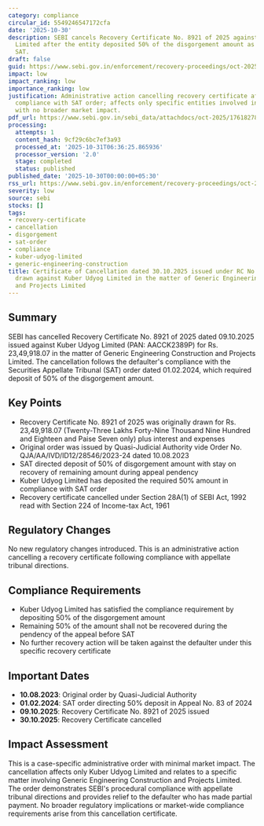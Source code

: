 ```yaml
---
category: compliance
circular_id: 5549246547172cfa
date: '2025-10-30'
description: SEBI cancels Recovery Certificate No. 8921 of 2025 against Kuber Udyog
  Limited after the entity deposited 50% of the disgorgement amount as directed by
  SAT.
draft: false
guid: https://www.sebi.gov.in/enforcement/recovery-proceedings/oct-2025/certificate-of-cancellation-dated-30-10-2025-issued-under-rc-no-8921-of-2025-drawn-against-kuber-udyog-limited-in-the-matter-of-generic-engineering-construction-and-projects-limited_97558.html
impact: low
impact_ranking: low
importance_ranking: low
justification: Administrative action cancelling recovery certificate after partial
  compliance with SAT order; affects only specific entities involved in the matter
  with no broader market impact.
pdf_url: https://www.sebi.gov.in/sebi_data/attachdocs/oct-2025/1761827826688.pdf
processing:
  attempts: 1
  content_hash: 9cf29c6bc7ef3a93
  processed_at: '2025-10-31T06:36:25.865936'
  processor_version: '2.0'
  stage: completed
  status: published
published_date: '2025-10-30T00:00:00+05:30'
rss_url: https://www.sebi.gov.in/enforcement/recovery-proceedings/oct-2025/certificate-of-cancellation-dated-30-10-2025-issued-under-rc-no-8921-of-2025-drawn-against-kuber-udyog-limited-in-the-matter-of-generic-engineering-construction-and-projects-limited_97558.html
severity: low
source: sebi
stocks: []
tags:
- recovery-certificate
- cancellation
- disgorgement
- sat-order
- compliance
- kuber-udyog-limited
- generic-engineering-construction
title: Certificate of Cancellation dated 30.10.2025 issued under RC No. 8921 of 2025
  drawn against Kuber Udyog Limited in the matter of Generic Engineering Construction
  and Projects Limited
---
```


## Summary

SEBI has cancelled Recovery Certificate No. 8921 of 2025 dated 09.10.2025 issued against Kuber Udyog Limited (PAN: AACCK2389P) for Rs. 23,49,918.07 in the matter of Generic Engineering Construction and Projects Limited. The cancellation follows the defaulter's compliance with the Securities Appellate Tribunal (SAT) order dated 01.02.2024, which required deposit of 50% of the disgorgement amount.

## Key Points

- Recovery Certificate No. 8921 of 2025 was originally drawn for Rs. 23,49,918.07 (Twenty-Three Lakhs Forty-Nine Thousand Nine Hundred and Eighteen and Paise Seven only) plus interest and expenses
- Original order was issued by Quasi-Judicial Authority vide Order No. QJA/AA/IVD/ID12/28546/2023-24 dated 10.08.2023
- SAT directed deposit of 50% of disgorgement amount with stay on recovery of remaining amount during appeal pendency
- Kuber Udyog Limited has deposited the required 50% amount in compliance with SAT order
- Recovery certificate cancelled under Section 28A(1) of SEBI Act, 1992 read with Section 224 of Income-tax Act, 1961

## Regulatory Changes

No new regulatory changes introduced. This is an administrative action cancelling a recovery certificate following compliance with appellate tribunal directions.

## Compliance Requirements

- Kuber Udyog Limited has satisfied the compliance requirement by depositing 50% of the disgorgement amount
- Remaining 50% of the amount shall not be recovered during the pendency of the appeal before SAT
- No further recovery action will be taken against the defaulter under this specific recovery certificate

## Important Dates

- **10.08.2023**: Original order by Quasi-Judicial Authority
- **01.02.2024**: SAT order directing 50% deposit in Appeal No. 83 of 2024
- **09.10.2025**: Recovery Certificate No. 8921 of 2025 issued
- **30.10.2025**: Recovery Certificate cancelled

## Impact Assessment

This is a case-specific administrative order with minimal market impact. The cancellation affects only Kuber Udyog Limited and relates to a specific matter involving Generic Engineering Construction and Projects Limited. The order demonstrates SEBI's procedural compliance with appellate tribunal directions and provides relief to the defaulter who has made partial payment. No broader regulatory implications or market-wide compliance requirements arise from this cancellation certificate.